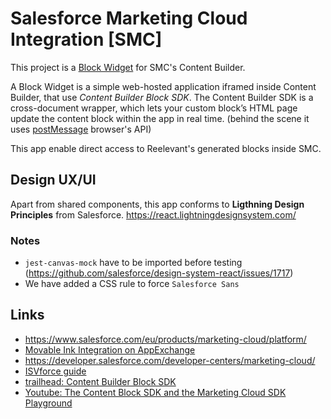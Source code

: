 # Salesforce Marketing Cloud Integration [SMC]

This project is a [Block Widget](https://developer.salesforce.com/docs/atlas.en-us.mc-app-development.meta/mc-app-development/content-sdk.htm) for SMC's Content Builder.

A Block Widget is a simple web-hosted application iframed inside Content Builder, that use *Content Builder Block SDK*. The Content Builder SDK is a cross-document wrapper, which lets your custom block’s HTML page update the content block within the app in real time. (behind the scene it uses  [postMessage](https://developer.mozilla.org/en-US/docs/Web/API/Window/postMesage) browser's API)

This app enable direct access to Reelevant's generated blocks inside SMC.

## Design UX/UI

Apart from shared components, this app conforms to **Ligthning Design Principles** from Salesforce. https://react.lightningdesignsystem.com/

### Notes
- `jest-canvas-mock` have to be imported before testing (https://github.com/salesforce/design-system-react/issues/1717)
- We have added a CSS rule to force `Salesforce Sans`


## Links
- https://www.salesforce.com/eu/products/marketing-cloud/platform/ 
- [Movable Ink Integration on AppExchange](https://appexchange.salesforce.com/appxListingDetail?listingId=a0N3A00000EuHRuUAN)
- https://developer.salesforce.com/developer-centers/marketing-cloud/
- [ISVforce guide](https://developer.salesforce.com/docs/atlas.en-us.packagingGuide.meta/packagingGuide)
- [trailhead: Content Builder Block SDK](https://trailhead.salesforce.com/fr/content/learn/modules/content-builder-block-sdk?trail_id=develop-for-marketing-cloud)
- [Youtube: The Content Block SDK and the Marketing Cloud SDK Playground](https://www.youtube.com/watch?v=eJ74dxJ_JSo)

